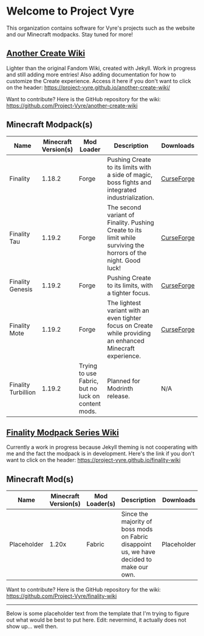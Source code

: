# Welcome to Project Vyre

This organization contains software for Vyre's projects such as the website and our Minecraft modpacks. Stay tuned for more!

## [Another Create Wiki](https://project-vyre.github.io/another-create-wiki/)
Lighter than the original Fandom Wiki, created with Jekyll. Work in progress and still adding more entries! Also adding documentation for how to customize the Create experience.
Access it here if you don't want to click on the header: https://project-vyre.github.io/another-create-wiki/

Want to contribute? Here is the GitHub repository for the wiki: https://github.com/Project-Vyre/another-create-wiki

## Minecraft Modpack(s)

| Name | Minecraft Version(s) | Mod Loader | Description | Downloads |
| ---- | ----------------- | ---------- | ----------- | -------- |
| Finality | 1.18.2 | Forge | Pushing Create to its limits with a side of magic, boss fights and integrated industrialization. | [CurseForge](https://www.curseforge.com/minecraft/modpacks/finality) |
| Finality Tau | 1.19.2 | Forge | The second variant of Finality. Pushing Create to its limit while surviving the horrors of the night. Good luck! | [CurseForge](https://curseforge.com/minecraft/modpacks/finality-tau) |
| Finality Genesis | 1.19.2 | Forge | Pushing Create to its limits, with a tighter focus. | [CurseForge](https://www.curseforge.com/minecraft/modpacks/finality-genesis) |
| Finality Mote | 1.19.2 | Forge | The lightest variant with an even tighter focus on Create while providing an enhanced Minecraft experience. | [CurseForge](https://www.curseforge.com/minecraft/modpacks/finality-mote)
| Finality Turbillion | 1.19.2 | Trying to use Fabric, but no luck on content mods. | Planned for Modrinth release. | N/A |

## [Finality Modpack Series Wiki](https://project-vyre.github.io/finality-wiki) 
Currently a work in progress because Jekyll theming is not cooperating with me and the fact the modpack is in development. Here's the link if you don't want to click on the header: https://project-vyre.github.io/finality-wiki

## Minecraft Mod(s)

| Name | Minecraft Version(s) | Mod Loader(s) | Description | Downloads |
| ---- | -------------------- | ------------- | ----------- | --------- |
| Placeholder | 1.20x | Fabric | Since the majority of boss mods on Fabric disappoint us, we have decided to make our own. | Placeholder |

Want to contribute? Here is the GitHub repository for the wiki: https://github.com/Project-Vyre/finality-wiki

---

Below is some placeholder text from the template that I'm trying to figure out what would be best to put here. Edit: nevermind, it actually does not show up... well then.

<!--

**Here are some ideas to get you started:**

🙋‍♀️ A short introduction - what is your organization all about?
🌈 Contribution guidelines - how can the community get involved?
👩‍💻 Useful resources - where can the community find your docs? Is there anything else the community should know?
🍿 Fun facts - what does your team eat for breakfast?
🧙 Remember, you can do mighty things with the power of [Markdown](https://docs.github.com/github/writing-on-github/getting-started-with-writing-and-formatting-on-github/basic-writing-and-formatting-syntax)
-->

